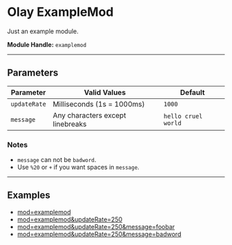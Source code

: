 # Olay ExampleMod

Just an example module.

**Module Handle:** `examplemod`

---

## Parameters

| Parameter    | Valid Values                     | Default             |
|--------------|----------------------------------|---------------------|
| `updateRate` | Milliseconds (1s = 1000ms)       | `1000`              |
| `message`    | Any characters except linebreaks | `hello cruel world` |

### Notes

- `message` can not be `badword`.
- Use `%20` or `+` if you want spaces in `message`.

---

## Examples

- [mod=examplemod](https://etrusci.org/tool/olay/?mod=examplemod)
- [mod=examplemod&updateRate=250](https://etrusci.org/tool/olay/?mod=examplemod&updateRate=250)
- [mod=examplemod&updateRate=250&message=foobar](https://etrusci.org/tool/olay/?mod=examplemod&updateRate=250&message=foobar)
- [mod=examplemod&updateRate=250&message=badword](https://etrusci.org/tool/olay/?mod=examplemod&updateRate=250&message=badword)
